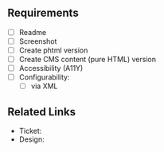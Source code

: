 <!--
This is the start for each new UI component.

Make sure to create each version of a UI Component as a task in the Requirements,
and when creating an MR, link it to this issue.
-->

## Requirements

<!-- This is an example; remove and add what the UI Component requires -->

- [ ] Readme
- [ ] Screenshot
- [ ] Create phtml version
- [ ] Create CMS content (pure HTML) version
- [ ] Accessibility (A11Y)
- [ ] Configurability:
  - [ ] via XML

## Related Links

- Ticket: <!-- Ticket/Issue link -->
- Design: <!-- Design Link (optional) -->
